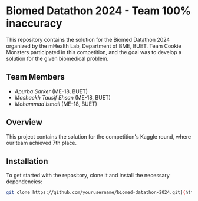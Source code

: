 # Biomed Datathon 2024 - Team 100% inaccuracy

This repository contains the solution for the Biomed Datathon 2024 organized by the mHealth Lab, Department of BME, BUET. Team Cookie Monsters participated in this competition, and the goal was to develop a solution for the given biomedical problem.

## Team Members
- *Apurba Sarker* (ME-18, BUET)
- *Mashaekh Tausif Ehsan* (ME-18, BUET)
- *Mohammad Ismail* (ME-18, BUET)

## Overview

This project contains the solution for the competition's Kaggle round, where our team achieved 7th place.

## Installation

To get started with the repository, clone it and install the necessary dependencies:

```bash
git clone https://github.com/yourusername/biomed-datathon-2024.git](https://github.com/mashaekh-tausif/Heart-audio-to-disease-prediction-using-Librosa-and-Tensorflow.git
